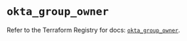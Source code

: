 # `okta_group_owner`

Refer to the Terraform Registry for docs: [`okta_group_owner`](https://registry.terraform.io/providers/okta/okta/4.14.1/docs/resources/group_owner).
